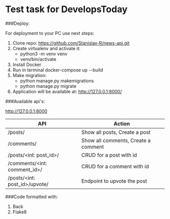 # Test task for DevelopsToday

###Deploy:

For deployment to your PC use next steps:
1. Clone repo: https://github.com/Stanislav-R/news-api.git
2. Create virtualenv and activate it:
   - python3 -m venv venv
   - venv/bin/activate
3. Install Docker
4. Run in terminal docker-compose up --build
5. Make migration: 
   - python manage.py makemigrations
   - python manage.py migrate
7. Application will be available at: http://127.0.0.1:8000/

###Available api's:

http://127.0.0.1:8000

| API                           | Action                              |
|-------------------------------|-------------------------------------|
| /posts/                       | Show all posts, Create a post       |
| /comments/                    | Show all comments, Create a comment |
| /posts/<int: post_id>/        | CRUD for a post with id             |
| /comments/<int: comment_id>/  | CRUD for a comment with id          |
| /posts/<int: post_id>/upvote/ | Endpoint to upvote the post         |

###Code formatted with:
1. Back
2. Flake8